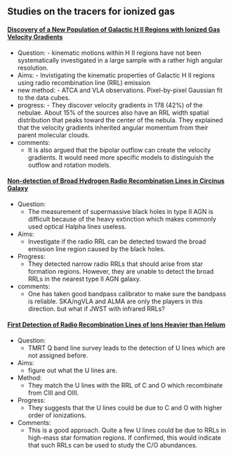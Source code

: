 ## Studies on the tracers for ionized gas 

#### [Discovery of a New Population of Galactic H II Regions with Ionized Gas Velocity Gradients](https://ui.adsabs.harvard.edu/abs/2021ApJ...921..176B/abstract)
- Question:
        - kinematic motions within H II regions have not been systematically investigated in a large sample with a rather high angular resolution. 
- Aims:
        -  Invistigating the kinematic properties of Galactic H II regions using radio recombination line (RRL) emission
- new method:
        - ATCA and VLA observations. Pixel-by-pixel Gaussian fit to the data cubes.
- progress:
        - They discover velocity gradients in 178 (42%) of the nebulae. About 15% of the sources also have an RRL width spatial distribution that peaks toward the center of the nebula. They explained that the velocity gradients inherited angular momentum from their parent molecular clouds.
- comments:
	- It is also argued that the bipolar outflow can create the velocity gradients. It would need more specific models to distinguish the outflow and rotation models.


#### [Non-detection of Broad Hydrogen Radio Recombination Lines in Circinus Galaxy](https://ui.adsabs.harvard.edu/abs/2022arXiv221106960W/abstract)

- Question:
	- The measurement of supermassive black holes in type II AGN is difficult because of the heavy extinction which makes commonly used optical Halpha lines useless.
- Aims:
	- Investigate if the radio RRL can be detected toward the broad emission line region caused by the black holes.
- Progress:
	- They detected narrow radio RRLs that should arise from star formation regions. However, they are unable to detect the broad RRLs in the nearest type II AGN galaxy. 
- comments:
	- One has taken good bandpass calibrator to make sure the bandpass is reliable. SKA/ngVLA and ALMA are only the players in this direction. but what if JWST with infrared RRLs?


#### [First Detection of Radio Recombination Lines of Ions Heavier than Helium](https://arxiv.org/abs/2302.03398)
- Question:
  - TMRT Q band line survey leads to the detection of U lines which are not assigned before. 
- Aims:
  - figure out what the U lines are. 
- Method:
  - They match the U lines with the RRL of C and O which recombinate from CIII and OIII.
- Progress:
  - They suggests that the U lines could be due to C and O with higher order of ionizations. 
- Comments:
  - This is a good approach. Quite a few U lines could be due to RRLs in high-mass star formation regions. If confirmed, this would indicate that such RRLs can be used to study the C/O abundances. 